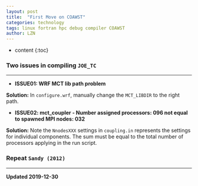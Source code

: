 ```yaml
---
layout: post
title:  "First Move on COAWST"
categories: technology
tags: linux fortran hpc debug compiler COAWST
author: LZN
---
```


* content
{:toc}

### Two issues in compiling `JOE_TC`
----------

* **ISSUE01: WRF MCT lib path problem**

**Solution:** In `configure.wrf`, manually change the `MCT_LIBDIR` to the right path.

* **ISSUE02: mct_coupler - Number assigned processors: 096 not equal to spawned MPI nodes: 032**

**Solution:** Note the `NnodesXXX` settings in `coupling.in` represents the settings for individual components. The sum must be equal to the total number of processors applying in the run script.

### Repeat `Sandy (2012)`
-----------




**Updated 2019-12-30**


